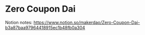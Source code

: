 # Zero Coupon Dai

Notion notes: https://www.notion.so/makerdao/Zero-Coupon-Dai-b3a87baa97964418915ec1b48fb0a304
